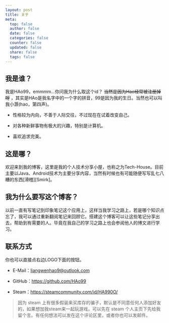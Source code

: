 ```yaml
---
layout: post
title: 关于
meta:
  top: false
  author: false
  date: false
  categories: false
  counter: false
  updated: false
  share: false
  tags: false
---
```

## 我是谁？
我是HAo99，emmmm...你问我为什么取这个id？ ~~当然是因为Hao经常被注册掉呀~~ ，其实是HAo是我名字中的一个字的拼音，99是因为我的生日。当然也可以叫我小灏(hao，第四声)。

- 性格较为内向，不善于人际交往，不过现在在试着改变自己。

- 对各种新鲜事物有极大的兴趣，特别是计算机。

- 喜欢追求完美。

## 这是哪？

欢迎来到我的博客，这里是我的个人技术分享小屋，也称之为Tech-House。目前主要以Java、Android技术为主要分享内容，当然有时候也有可能随便写写乱七八糟的东西[滑稽][Smirk]。

## 我为什么要写这个博客？

以前一直有写笔记到印象笔记这个应用上，这样当我学习之路上，若是哪个知识点忘了，我可以通过重新翻阅笔记来回顾它。搭建这个博客可以让这些笔记分享出去，帮助到有需要的人。毕竟在我自己的学习之路上也会参阅他人的博文进行学习。

## 联系方式

你也可以直接点右边LOGO下面的按钮。

- E-Mail：liangwenhao9@outlook.com
- GitHub：https://github.com/HAo99

- Steam：https://steamcommunity.com/id/HA990O/

> 因为 steam 上有很多假装来买库存的骗子，默认是不同意任何人添加好友的，如果想加我steam来一起玩游戏，可以先在 steam 个人主页下先给我留个言。有任何想法可以发在这个评论区里，或者你也可以发邮件。


